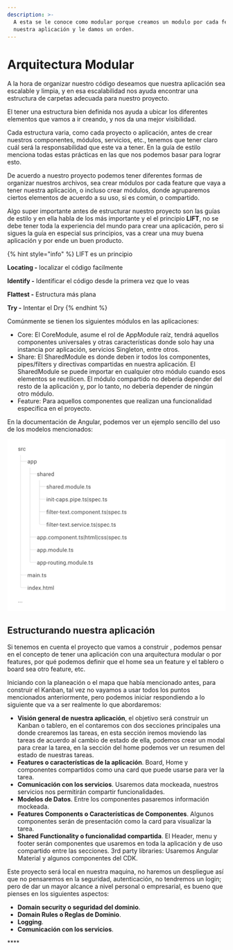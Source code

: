 ```yaml
---
description: >-
  A esta se le conoce como modular porque creamos un modulo por cada feature de
  nuestra aplicación y le damos un orden.
---
```


# Arquitectura Modular

A la hora de organizar nuestro código deseamos que nuestra aplicación sea escalable y limpia, y en esa escalabilidad nos ayuda encontrar una estructura de carpetas adecuada para nuestro proyecto.

El tener una estructura bien definida nos ayuda a ubicar los diferentes elementos que vamos a ir creando, y nos da una mejor visibilidad.

Cada estructura varia, como cada proyecto o aplicación, antes de crear nuestros componentes, módulos, servicios, etc., tenemos que tener claro cuál será la responsabilidad que este va a tener. En la guía de estilo menciona todas estas prácticas en las que nos podemos basar para lograr esto.

De acuerdo a nuestro proyecto podemos tener diferentes formas de organizar nuestros archivos, sea crear módulos por cada feature que vaya a tener nuestra aplicación, o incluso crear módulos, donde agruparemos ciertos elementos de acuerdo a su uso, si es común, o compartido.

Algo super importante antes de estructurar nuestro proyecto son las guías de estilo y en ella habla de los más importante y el el principio **LIFT**, no se debe tener toda la experiencia del mundo para crear una aplicación, pero si sigues la guía en especial sus principios, vas a crear una muy buena aplicación y por ende un buen producto.

{% hint style="info" %}
LIFT es un principio

**Locating -** localizar el código facilmente

**Identify -** Identificar el código desde la primera vez que lo veas 

**Flattest -** Estructura más plana

**Try -** Intentar el Dry
{% endhint %}

Comúnmente se tienen los siguientes módulos en las aplicaciones:

* Core: El CoreModule, asume el rol de AppModule raíz, tendrá aquellos componentes universales y otras características donde solo hay una instancia por aplicación, servicios Singleton, entre otros.
* Share: El SharedModule es donde deben ir todos los componentes, pipes/filters y directivas compartidas en nuestra aplicación. El SharedModule se puede importar en cualquier otro módulo cuando esos elementos se reutilicen. El módulo compartido no debería depender del resto de la aplicación y, por lo tanto, no debería depender de ningún otro módulo.
* Feature: Para aquellos componentes que realizan una funcionalidad especifica en el proyecto.

En la documentación de Angular, podemos ver un ejemplo sencillo del uso de los modelos mencionados:

![](../../../.gitbook/assets/folder-structure.png)

## Estructurando nuestra aplicación

Si tenemos en cuenta el proyecto que vamos a construir , podemos pensar en el concepto de tener una aplicación con una arquitectura modular o por features, por qué podemos definir que el home sea un feature y el tablero o board sea otro feature, etc.

Iniciando con la planeación o el mapa que había mencionado antes, para construir el Kanban, tal vez no vayamos a usar todos los puntos mencionados anteriormente, pero podemos iniciar respondiendo a lo siguiente que va a ser realmente lo que abordaremos:

* **Visión general de nuestra aplicación**, el objetivo será construir un Kanban o tablero, en el contaremos con dos secciones principales una donde crearemos las tareas, en esta sección iremos moviendo las tareas de acuerdo al cambio de estado de ella, podemos crear un modal para crear la tarea, en la sección del home podemos ver un resumen del estado de nuestras tareas.
* **Features o características de la aplicación**. Board, Home y componentes compartidos como una card que puede usarse para ver la tarea.
* **Comunicación con los servicios**. Usaremos data mockeada, nuestros servicios nos permitirán compartir funcionalidades.
* **Modelos de Datos**. Entre los componentes pasaremos información mockeada.
* **Features Components o Características de Componentes**. Algunos componentes serán de presentación como la card para visualizar la tarea.
* **Shared Functionality o funcionalidad compartida**. El Header, menu y footer serán componentes que usaremos en toda la aplicación y de uso compartido entre las secciones. 3rd party libraries: Usaremos Angular Material y algunos componentes del CDK.

Este proyecto será local en nuestra maquina, no haremos un despliegue así que no pensaremos en la seguridad, autenticación, no tendremos un login; pero de dar un mayor alcance a nivel personal o empresarial, es bueno que pienses en los siguientes aspectos:

* **Domain security o seguridad del dominio**. 
* **Domain Rules o Reglas de Dominio**. 
* **Logging**. 
* **Comunicación con los servicios**. 

\*\*\*\*



